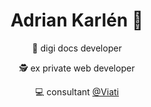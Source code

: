 <h1 align="center">Adrian Karlén 👋</h1>
<div align="center">
  <p st>
  📄 digi docs developer
  </p>
  <p>
  🕵️ ex private web developer
  </p>
  <p>
  💻 consultant <a href="https://viati.se">@Viati</a>
  </p>
</div>
